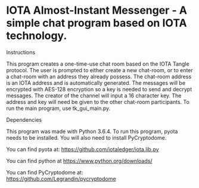 # IOTA Almost-Instant Messenger - A simple chat program based on IOTA technology.

Instructions

This program creates a one-time-use chat room based on the IOTA Tangle protocol. The user is prompted to either create a new chat-room, or to enter a chat-room with an address they already possess. The chat-room address is an IOTA address and is automatically generated. The messages will be encrypted with AES-128 encryption so a key is needed to send and decrypt messages. The creator of the channel will input a 16 character key. The address and key will need be given to the other chat-room participants. To run the main program, use tk_gui_main.py.

Dependencies

This program was made with Python 3.6.4. To run this program, pyota needs to be installed. You will also need to install PyCryptodome.

You can find pyota at: https://github.com/iotaledger/iota.lib.py

You can find python at https://www.python.org/downloads/

You can find PyCryptodome at: https://github.com/Legrandin/pycryptodome
